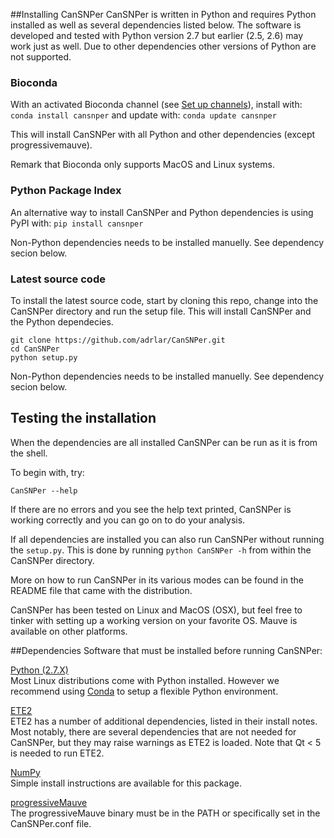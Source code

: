 ##Installing CanSNPer
CanSNPer is written in Python and requires Python installed as well as several 
dependencies listed below. The software is developed and tested with Python 
version 2.7 but earlier (2.5, 2.6) may work just as well. Due to other 
dependencies other versions of Python are not supported.

### Bioconda
With an activated Bioconda channel (see [Set up channels](https://bioconda.github.io/index.html#set-up-channels)), 
install with:
`conda install cansnper`
and update with:
`conda update cansnper`

This will install CanSNPer with all Python and other dependencies (except progressivemauve).

Remark that Bioconda only supports MacOS and Linux systems. 

### Python Package Index
An alternative way to install CanSNPer and Python dependencies is using PyPI with: 
`pip install cansnper`

Non-Python dependencies needs to be installed manuelly. See dependency secion below.

### Latest source code
To install the latest source code, start by cloning this repo, change into the CanSNPer directory and
run the setup file. This will install CanSNPer and the Python dependecies.

```
git clone https://github.com/adrlar/CanSNPer.git
cd CanSNPer
python setup.py
```

Non-Python dependencies needs to be installed manuelly. See dependency secion below.

## Testing the installation
When the dependencies are all installed CanSNPer can be run as it is from the 
shell.

To begin with, try:
```
CanSNPer --help
```

If there are no errors and you see the help text printed, CanSNPer is working 
correctly and you can go on to do your analysis.

If all dependencies are installed you can also run CanSNPer without running the
`setup.py`. This is done by running `python CanSNPer -h` from within the CanSNPer
directory.

More on how to run CanSNPer in its various modes can be found in the README 
file that came with the distribution.

CanSNPer has been tested on Linux and MacOS (OSX), but feel free to tinker with setting up 
a working version on your favorite OS. Mauve is available on other platforms.

##Dependencies
Software that must be installed before running CanSNPer:

[Python (2.7.X)](http://www.python.org/getit/)  
Most Linux distributions come with Python installed. However we recommend using 
[Conda](http://conda.pydata.org/docs/) to setup a flexible Python environment. 

[ETE2](http://ete.cgenomics.org/)  
ETE2 has a number of additional dependencies, listed in their install 
notes. Most notably, there are several dependencies that are not needed 
for CanSNPer, but they may raise warnings as ETE2 is loaded. Note that
Qt < 5 is needed to run ETE2.

[NumPy](http://www.numpy.org/)  
Simple install instructions are available for this package.

[progressiveMauve](http://darlinglab.org/mauve/mauve.html)  
The progressiveMauve binary must be in the PATH or specifically set in 
the CanSNPer.conf file.
